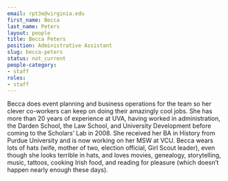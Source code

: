 ```yaml
---
email: rpt3e@virginia.edu
first_name: Becca
last_name: Peters
layout: people
title: Becca Peters
position: Administrative Assistant
slug: becca-peters
status: not_current
people-category:
- staff
roles:
- staff
---
```


Becca does event planning and business operations for the team so her clever co-workers can keep on doing their amazingly cool jobs. She has more than 20 years of experience at UVA, having worked in administration, the Darden School, the Law School, and University Development before coming to the Scholars’ Lab in 2008.  She received her BA in History from Purdue University and is now working on her MSW at VCU.  Becca wears lots of hats (wife, mother of two, election official, Girl Scout leader), even though she looks terrible in hats, and loves movies, genealogy, storytelling, music, tattoos, cooking Irish food, and reading for pleasure (which doesn’t happen nearly enough these days).
